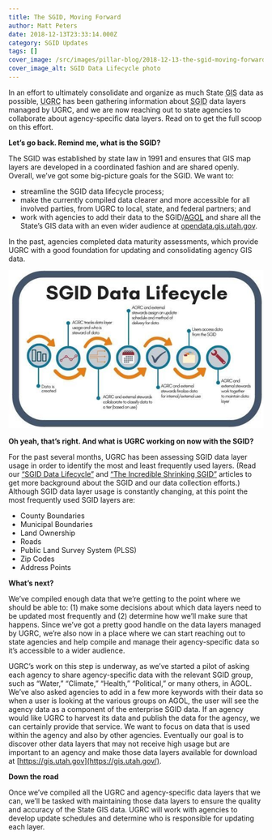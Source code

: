 ```yaml
---
title: The SGID, Moving Forward
author: Matt Peters
date: 2018-12-13T23:33:14.000Z
category: SGID Updates
tags: []
cover_image: /src/images/pillar-blog/2018-12-13-the-sgid-moving-forward/sgid_lifecycle.jpg
cover_image_alt: SGID Data Lifecycle photo
---
```


In an effort to ultimately consolidate and organize as much State <abbr title="geographic information system">GIS</abbr> data as possible, <abbr title="Utah Geospatial Resource Center">UGRC</abbr> has been gathering information about <abbr title="State Geographic Information Database">SGID</abbr> data layers managed by UGRC, and we are now reaching out to state agencies to collaborate about agency-specific data layers. Read on to get the full scoop on this effort.

**Let’s go back. Remind me, what is the SGID?**

The SGID was established by state law in 1991 and ensures that GIS map layers are developed in a coordinated fashion and are shared openly. Overall, we’ve got some big-picture goals for the SGID. We want to:

- streamline the SGID data lifecycle process;
- make the currently compiled data clearer and more accessible for all involved parties, from UGRC to local, state, and federal partners; and
- work with agencies to add their data to the SGID/[<abbr title="ArcGIS Online">AGOL</abbr>](https://utah.maps.arcgis.com/home/index.html) and share all the State’s GIS data with an even wider audience at [opendata.gis.utah.gov](https://opendata.gis.utah.gov/).

In the past, agencies completed data maturity assessments, which provide UGRC with a good foundation for updating and consolidating agency GIS data.

![SGID Data Lifecycle photo](../../images/pillar-blog/2018-12-13-the-sgid-moving-forward/sgid_lifecycle.jpg)

**Oh yeah, that’s right. And what is UGRC working on now with the SGID?**

For the past several months, UGRC has been assessing SGID data layer usage in order to identify the most and least frequently used layers. (Read our [“SGID Data Lifecycle”](/blog/2018-02-05-sgid-data-lifecycle) and [“The Incredible Shrinking SGID”](/blog/2018-09-10-the-incredible-shrinking-sgid) articles to get more background about the SGID and our data collection efforts.) Although SGID data layer usage is constantly changing, at this point the most frequently used SGID layers are:

- County Boundaries
- Municipal Boundaries
- Land Ownership
- Roads
- Public Land Survey System (PLSS)
- Zip Codes
- Address Points

**What’s next?**

We’ve compiled enough data that we’re getting to the point where we should be able to: (1) make some decisions about which data layers need to be updated most frequently and (2) determine how we’ll make sure that happens. Since we’ve got a pretty good handle on the data layers managed by UGRC, we’re also now in a place where we can start reaching out to state agencies and help compile and manage their agency-specific data so it’s accessible to a wider audience.

UGRC’s work on this step is underway, as we’ve started a pilot of asking each agency to share agency-specific data with the relevant SGID group, such as “Water,” “Climate,” “Health,” “Political,” or many others, in AGOL. We’ve also asked agencies to add in a few more keywords with their data so when a user is looking at the various groups on AGOL, the user will see the agency data as a component of the enterprise SGID data. If an agency would like UGRC to harvest its data and publish the data for the agency, we can certainly provide that service. We want to focus on data that is used within the agency and also by other agencies. Eventually our goal is to discover other data layers that may not receive high usage but are important to an agency and make those data layers available for download at [https://gis.utah.gov](https://gis.utah.gov/).

**Down the road**

Once we’ve compiled all the UGRC and agency-specific data layers that we can, we’ll be tasked with maintaining those data layers to ensure the quality and accuracy of the State GIS data. UGRC will work with agencies to develop update schedules and determine who is responsible for updating each layer.
